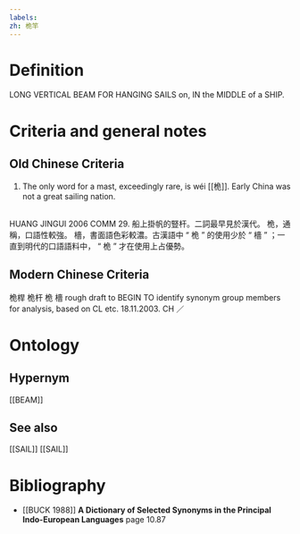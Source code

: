 ```yaml
---
labels: 
zh: 桅竿
---
```


# Definition
LONG VERTICAL BEAM FOR HANGING SAILS on, IN the MIDDLE of a SHIP.
# Criteria and general notes
## Old Chinese Criteria
1. The only word for a mast, exceedingly rare, is wéi [[桅]]. Early China was not a great sailing nation.
## 
HUANG JINGUI 2006
COMM 29. 船上掛帆的豎杆。二詞最早見於漢代。
桅，通稱，口語性較強。
檣，書面語色彩較濃。古漢語中 “ 桅 ” 的使用少於 “ 檣 ” ；一直到明代的口語語料中， “ 桅 ” 才在使用上占優勢。
## Modern Chinese Criteria
桅桿
桅杆
桅
檣
rough draft to BEGIN TO identify synonym group members for analysis, based on CL etc. 18.11.2003. CH ／
# Ontology

## Hypernym
[[BEAM]]
## See also
[[SAIL]]
[[SAIL]]
# Bibliography
- [[BUCK 1988]]
**A Dictionary of Selected Synonyms in the Principal Indo-European Languages** page 10.87
